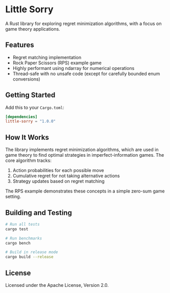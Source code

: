 # Little Sorry

A Rust library for exploring regret minimization algorithms, with a focus on game theory applications.

## Features

- Regret matching implementation
- Rock Paper Scissors (RPS) example game
- Highly performant using ndarray for numerical operations
- Thread-safe with no unsafe code (except for carefully bounded enum conversions)

## Getting Started

Add this to your `Cargo.toml`:

```toml
[dependencies]
little-sorry = "1.0.0"
```

## How It Works

The library implements regret minimization algorithms, which are used in game theory to find optimal strategies in imperfect-information games. The core algorithm tracks:

1. Action probabilities for each possible move
2. Cumulative regret for not taking alternative actions
3. Strategy updates based on regret matching

The RPS example demonstrates these concepts in a simple zero-sum game setting.

## Building and Testing

```bash
# Run all tests
cargo test

# Run benchmarks
cargo bench

# Build in release mode
cargo build --release
```

## License

Licensed under the Apache License, Version 2.0.
